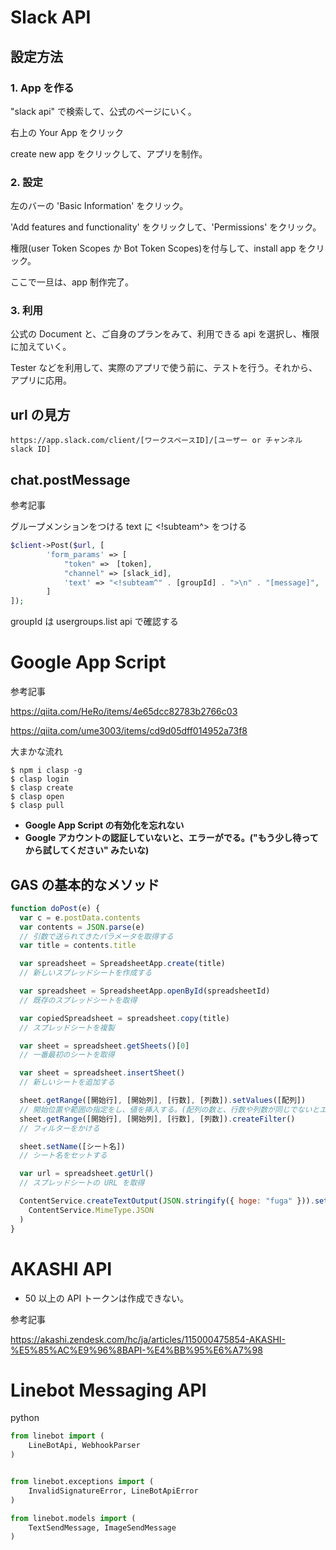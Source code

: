 # Slack API

## 設定方法

### 1. App を作る

"slack api" で検索して、公式のページにいく。

右上の Your App をクリック

create new app をクリックして、アプリを制作。

### 2. 設定

左のバーの 'Basic Information' をクリック。

'Add features and functionality' をクリックして、'Permissions' をクリック。

権限(user Token Scopes か Bot Token Scopes)を付与して、install app をクリック。

ここで一旦は、app 制作完了。

### 3. 利用

公式の Document と、ご自身のプランをみて、利用できる api を選択し、権限に加えていく。

Tester などを利用して、実際のアプリで使う前に、テストを行う。それから、アプリに応用。

## url の見方

```
https://app.slack.com/client/[ワークスペースID]/[ユーザー or チャンネル slack ID]
```

## chat.postMessage

参考記事

グループメンションをつける
text に <!subteam^> をつける

```php
$client->Post($url, [
        'form_params' => [
            "token" =>　[token],
            "channel" => [slack_id],
            'text' => "<!subteam^" . [groupId] . ">\n" . "[message]",
        ]
]);
```

groupId は usergroups.list api で確認する

# Google App Script

参考記事

https://qiita.com/HeRo/items/4e65dcc82783b2766c03

https://qiita.com/ume3003/items/cd9d05dff014952a73f8

大まかな流れ

```
$ npm i clasp -g
$ clasp login
$ clasp create
$ clasp open
$ clasp pull
```

- **Google App Script の有効化を忘れない**
- **Google アカウントの認証していないと、エラーがでる。("もう少し待ってから試してください" みたいな)**

## GAS の基本的なメソッド

```js
function doPost(e) {
  var c = e.postData.contents
  var contents = JSON.parse(e)
  // 引数で送られてきたパラメータを取得する
  var title = contents.title

  var spreadsheet = SpreadsheetApp.create(title)
  // 新しいスプレッドシートを作成する

  var spreadsheet = SpreadsheetApp.openById(spreadsheetId)
  // 既存のスプレッドシートを取得

  var copiedSpreadsheet = spreadsheet.copy(title)
  // スプレッドシートを複製

  var sheet = spreadsheet.getSheets()[0]
  // 一番最初のシートを取得

  var sheet = spreadsheet.insertSheet()
  // 新しいシートを追加する

  sheet.getRange([開始行], [開始列], [行数], [列数]).setValues([配列])
  // 開始位置や範囲の指定をし、値を挿入する。(配列の数と、行数や列数が同じでないとエラーが出る)
  sheet.getRange([開始行], [開始列], [行数], [列数]).createFilter()
  // フィルターをかける

  sheet.setName([シート名])
  // シート名をセットする

  var url = spreadsheet.getUrl()
  // スプレッドシートの URL を取得

  ContentService.createTextOutput(JSON.stringify({ hoge: "fuga" })).setMimeType(
    ContentService.MimeType.JSON
  )
}
```

# AKASHI API

- 50 以上の API トークンは作成できない。

参考記事

https://akashi.zendesk.com/hc/ja/articles/115000475854-AKASHI-%E5%85%AC%E9%96%8BAPI-%E4%BB%95%E6%A7%98

# Linebot Messaging API

python

```python
from linebot import (
    LineBotApi, WebhookParser
)


from linebot.exceptions import (
    InvalidSignatureError, LineBotApiError
)

from linebot.models import (
    TextSendMessage, ImageSendMessage
)

```

